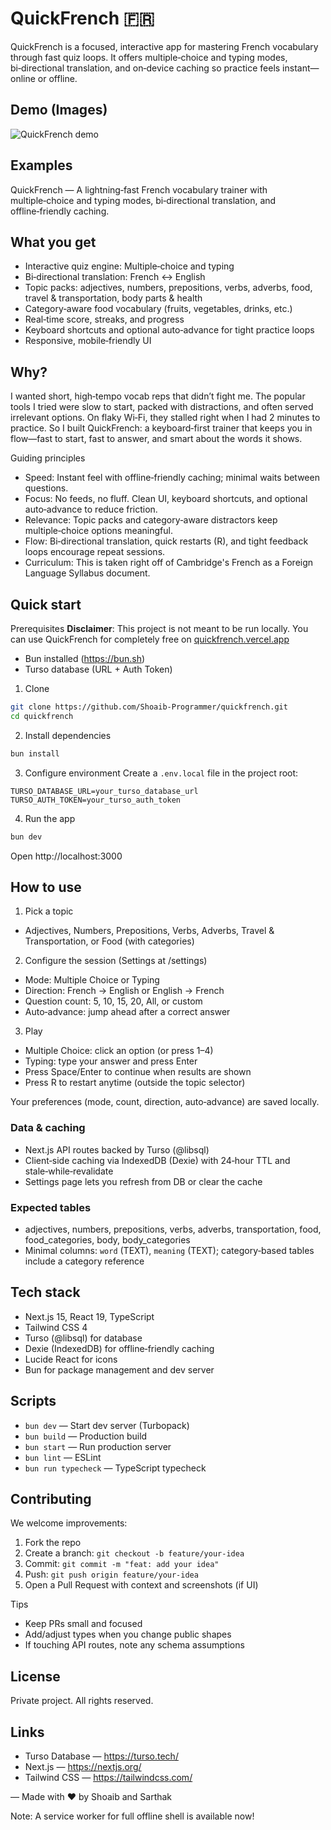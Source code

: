 # QuickFrench 🇫🇷

QuickFrench is a focused, interactive app for mastering French vocabulary through fast quiz loops. It offers multiple‑choice and typing modes, bi‑directional translation, and on‑device caching so practice feels instant—online or offline.

## Demo (Images)

<!-- Replace public/demo.gif with a real recording of a short quiz session. -->

![QuickFrench demo](./public/demo.gif)

## Examples

QuickFrench — A lightning‑fast French vocabulary trainer with multiple‑choice and typing modes, bi‑directional translation, and offline‑friendly caching.

## What you get

- Interactive quiz engine: Multiple‑choice and typing
- Bi‑directional translation: French ↔ English
- Topic packs: adjectives, numbers, prepositions, verbs, adverbs, food, travel & transportation, body parts & health
- Category‑aware food vocabulary (fruits, vegetables, drinks, etc.)
- Real‑time score, streaks, and progress
- Keyboard shortcuts and optional auto‑advance for tight practice loops
- Responsive, mobile‑friendly UI

## Why?

I wanted short, high‑tempo vocab reps that didn’t fight me. The popular tools I tried were slow to start, packed with distractions, and often served irrelevant options. On flaky Wi‑Fi, they stalled right when I had 2 minutes to practice. So I built QuickFrench: a keyboard‑first trainer that keeps you in flow—fast to start, fast to answer, and smart about the words it shows.

Guiding principles

- Speed: Instant feel with offline‑friendly caching; minimal waits between questions.
- Focus: No feeds, no fluff. Clean UI, keyboard shortcuts, and optional auto‑advance to reduce friction.
- Relevance: Topic packs and category‑aware distractors keep multiple‑choice options meaningful.
- Flow: Bi‑directional translation, quick restarts (R), and tight feedback loops encourage repeat sessions.
- Curriculum: This is taken right off of Cambridge's French as a Foreign Language Syllabus document.

## Quick start

Prerequisites
**Disclaimer**: This project is not meant to be run locally. You can use QuickFrench for completely free on [quickfrench.vercel.app](https://quickfrench.vercel.app)

- Bun installed (https://bun.sh)
- Turso database (URL + Auth Token)

1. Clone

```bash
git clone https://github.com/Shoaib-Programmer/quickfrench.git
cd quickfrench
```

2. Install dependencies

```bash
bun install
```

3. Configure environment
   Create a `.env.local` file in the project root:

```env
TURSO_DATABASE_URL=your_turso_database_url
TURSO_AUTH_TOKEN=your_turso_auth_token
```

4. Run the app

```bash
bun dev
```

Open http://localhost:3000

## How to use

1. Pick a topic

- Adjectives, Numbers, Prepositions, Verbs, Adverbs, Travel & Transportation, or Food (with categories)

2. Configure the session (Settings at /settings)

- Mode: Multiple Choice or Typing
- Direction: French → English or English → French
- Question count: 5, 10, 15, 20, All, or custom
- Auto‑advance: jump ahead after a correct answer

3. Play

- Multiple Choice: click an option (or press 1–4)
- Typing: type your answer and press Enter
- Press Space/Enter to continue when results are shown
- Press R to restart anytime (outside the topic selector)

Your preferences (mode, count, direction, auto‑advance) are saved locally.

### Data & caching

- Next.js API routes backed by Turso (@libsql)
- Client‑side caching via IndexedDB (Dexie) with 24‑hour TTL and stale‑while‑revalidate
- Settings page lets you refresh from DB or clear the cache

### Expected tables

- adjectives, numbers, prepositions, verbs, adverbs, transportation, food, food_categories, body, body_categories
- Minimal columns: `word` (TEXT), `meaning` (TEXT); category‑based tables include a category reference

## Tech stack

- Next.js 15, React 19, TypeScript
- Tailwind CSS 4
- Turso (@libsql) for database
- Dexie (IndexedDB) for offline‑friendly caching
- Lucide React for icons
- Bun for package management and dev server

## Scripts

- `bun dev` — Start dev server (Turbopack)
- `bun build` — Production build
- `bun start` — Run production server
- `bun lint` — ESLint
- `bun run typecheck` — TypeScript typecheck

## Contributing

We welcome improvements:

1. Fork the repo
2. Create a branch: `git checkout -b feature/your-idea`
3. Commit: `git commit -m "feat: add your idea"`
4. Push: `git push origin feature/your-idea`
5. Open a Pull Request with context and screenshots (if UI)

Tips

- Keep PRs small and focused
- Add/adjust types when you change public shapes
- If touching API routes, note any schema assumptions

## License

Private project. All rights reserved.

## Links

- Turso Database — https://turso.tech/
- Next.js — https://nextjs.org/
- Tailwind CSS — https://tailwindcss.com/

— Made with ❤️ by Shoaib and Sarthak

Note: A service worker for full offline shell is available now!
